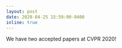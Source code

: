 ```yaml
---
layout: post
date: 2020-04-25 15:59:00-0400
inline: true
---
```


We have two accepted papers at CVPR 2020! 


